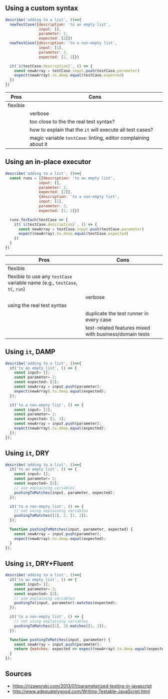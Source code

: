 ## Using a custom syntax

```javascript
describe('adding to a list', ()=>{
  newTestCase({description: 'to an empty list',
               input: [],
               parameter: 2,
               expected: [2]})
  newTestCase({description: 'to a non-empty list',
               input: [1],
               parameter: 2,
               expected: [1, 2]})

  it(`${testCase.description}`, () => {
    const newArray = testCase.input.push(testCase.parameter)
    expect(newArray).to.deep.equal(testCase.expected)
  })
})
```


| Pros | Cons |
|------|-----|
|flexible||    
||verbose|    
||too close to the the real test syntax?|
||how to explain that the `it` will execute all test cases?|
||magic variable `testCase`: linting, editor complaining about it |


## Using an in-place executor

```javascript
describe('adding to a list', ()=>{
  const runs = [{description: 'to an empty list',
               input: [],
               parameter: 2,
               expected: [2]},
               {description: 'to a non-empty list',
               input: [1],
               parameter: 2,
               expected: [1, 2]}]

  runs.forEach(testCase => {
    it(`${testCase.description}`, () => {
      const newArray = testCase.input.push(testCase.parameter)
      expect(newArray).to.deep.equal(testCase.expected)
    })
  }
})
```

| Pros | Cons |
|------|-----|
|flexible||
|flexible to use any `testCase` variable name (e.g., `testCase`, `tC`, `run`)||
||verbose|    
|using the real test syntax|
||duplicate the test runner in every case|
||test-related features mixed with business/domain tests|

## Using `it`, DAMP

```javascript
describe('adding to a list', ()=>{
  it('to an empty list', () => {
    const input= [];
    const parameter= 2;
    const expected= [2];
    const newArray = input.push(parameter);
    expect(newArray).to.deep.equal(expected);
  });

  it('to a non-empty list', () => {
    const input= [1];
    const parameter= 2;
    const expected= [1, 2];
    const newArray = input.push(parameter);
    expect(newArray).to.deep.equal(expected);
  });
});
```

## Using `it`, DRY

```javascript
describe('adding to a list', ()=>{
  it('to an empty list', () => {
    const input= [];
    const parameter= 2;
    const expected= [2];
    // use explaining variables
    pushingToMatches(input, parameter, expected);
  });

  it('to a non-empty list', () => {
    // not using explaining variables
    pushingToMatches([1], 2, [1, 2]);
  });

  function pushingToMatches(input, parameter, expected) {
    const newArray = input.push(parameter);
    expect(newArray).to.deep.equal(expected);
  }
});
```

## Using `it`, DRY+Fluent

```javascript
describe('adding to a list', ()=>{
  it('to an empty list', () => {
    const input= [];
    const parameter= 2;
    const expected= [2];
    // use explaining variables
    pushingTo(input, parameter).matches(expected);
  });

  it('to a non-empty list', () => {
    // not using explaining variables
    pushingToMatches([1], 2).matches([1, 2]);
  });

  function pushingToMatches(input, parameter) {
    const newArray = input.push(parameter);
    return {matches: expected => expect(newArray).to.deep.equal(expected)};
  }
});
```


## Sources

* https://rjzaworski.com/2013/01/parameterized-testing-in-javascript
* http://www.adequatelygood.com/Writing-Testable-JavaScript.html

